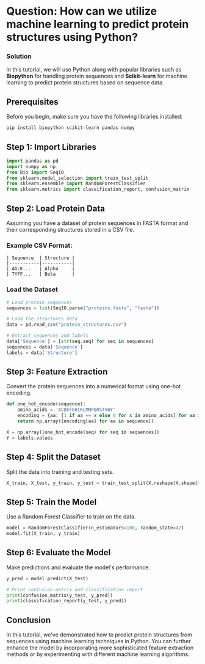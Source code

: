 # Question: How can we utilize machine learning to predict protein structures using Python?

### Solution

In this tutorial, we will use Python along with popular libraries such as **Biopython** for handling protein sequences and **Scikit-learn** for machine learning to predict protein structures based on sequence data. 

## Prerequisites

Before you begin, make sure you have the following libraries installed:

```bash
pip install biopython scikit-learn pandas numpy
```

## Step 1: Import Libraries

```python
import pandas as pd
import numpy as np
from Bio import SeqIO
from sklearn.model_selection import train_test_split
from sklearn.ensemble import RandomForestClassifier
from sklearn.metrics import classification_report, confusion_matrix
```

## Step 2: Load Protein Data

Assuming you have a dataset of protein sequences in FASTA format and their corresponding structures stored in a CSV file. 

### Example CSV Format:

```
| Sequence  | Structure |
|-----------|-----------|
| AGLK...   | Alpha     |
| TYFF...   | Beta      |
```

### Load the Dataset

```python
# Load protein sequences
sequences = list(SeqIO.parse("proteins.fasta", "fasta"))

# Load the structures data
data = pd.read_csv("protein_structures.csv")

# Extract sequences and labels
data['Sequence'] = [str(seq.seq) for seq in sequences]
sequences = data['Sequence']
labels = data['Structure']
```

## Step 3: Feature Extraction

Convert the protein sequences into a numerical format using one-hot encoding.

```python
def one_hot_encode(sequence):
    amino_acids = 'ACDEFGHIKLMNPQRSTVWY'
    encoding = {aa: [1 if aa == x else 0 for x in amino_acids] for aa in amino_acids}
    return np.array([encoding[aa] for aa in sequence])

X = np.array([one_hot_encode(seq) for seq in sequences])
Y = labels.values
```

## Step 4: Split the Dataset

Split the data into training and testing sets.

```python
X_train, X_test, y_train, y_test = train_test_split(X.reshape(X.shape[0], -1), Y, test_size=0.2, random_state=42)
```

## Step 5: Train the Model

Use a Random Forest Classifier to train on the data.

```python
model = RandomForestClassifier(n_estimators=100, random_state=42)
model.fit(X_train, y_train)
```

## Step 6: Evaluate the Model

Make predictions and evaluate the model's performance.

```python
y_pred = model.predict(X_test)

# Print confusion matrix and classification report
print(confusion_matrix(y_test, y_pred))
print(classification_report(y_test, y_pred))
```

## Conclusion

In this tutorial, we've demonstrated how to predict protein structures from sequences using machine learning techniques in Python. You can further enhance the model by incorporating more sophisticated feature extraction methods or by experimenting with different machine learning algorithms.
